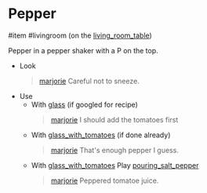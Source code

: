 # Pepper

#item #livingroom (on the [living_room_table](living_room_table.md))

Pepper in a pepper shaker with a P on the top.

- Look
  > [marjorie](characters/marjorie.md)
  > Careful not to sneeze.
- Use
	- With [glass](items/glass.md)  (if googled for recipe)
	  > [marjorie](characters/marjorie.md)
	  > I should add the tomatoes first
	- With [glass_with_tomatoes](items/glass_with_tomatoes.md) (if done already)
	  > [marjorie](characters/marjorie.md)
	  > That's enough pepper I guess.
	- With [glass_with_tomatoes](items/glass_with_tomatoes.md)
	  Play [pouring_salt_pepper](../sfx/pouring_salt_pepper.md)
	  > [marjorie](characters/marjorie.md)
	  > Peppered tomatoe juice.